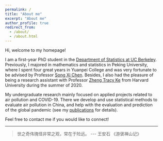 ```yaml
---
permalink: /
title: "About me"
excerpt: "About me"
author_profile: true
redirect_from: 
  - /about/
  - /about.html
---
```



Hi, welcome to my homepage!

I am a first-year PhD student in the [Department of Statistics at UC Berkeley](https://statistics.berkeley.edu). Previously, I majored in mathematics and statistics in Peking University, where I spent four great years in Yuanpei College and was very fortunate to be advised by Professor [Song Xi Chen](https://www.songxichen.com). Besides, I also had the pleasure of being a research assistant with Professor [Zheng Tracy Ke](http://zke.fas.harvard.edu) from Harvard University during the summer of 2020. 

 My undergraduate research mainly focused on applied projects related to air pollution and COVID-19. There we develop and use statistical methods to evaluate air pollution in China, and help with the evaluation and prediction of the global pandemic (see my [publications](https://imyaxuan.github.io/publications/) for details). 

Feel free to contact me if you would like to connect!


-------


> 世之奇伟瑰怪非常之观，常在于险远。 --- 王安石 《游褒禅山记》



